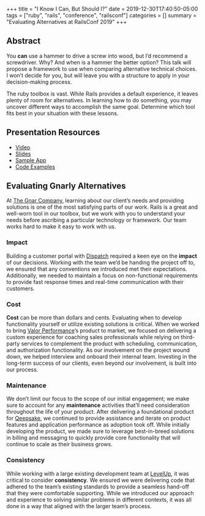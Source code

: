 +++
title = "I Know I Can, But Should I?"
date = 2019-12-30T17:40:50-05:00
tags = ["ruby", "rails", "conference", "railsconf"]
categories = []
summary = "Evaluating Alternatives at RailsConf 2019"
+++

## Abstract

You __can__ use a hammer to drive a screw into wood, but I’d recommend a screwdriver. Why? And when is a hammer the better option? This talk will propose a framework to use when comparing alternative technical choices. I won’t decide for you, but will leave you with a structure to apply in your decision-making process.

The ruby toolbox is vast. While Rails provides a default experience, it leaves plenty of room for alternatives. In learning how to do something, you may uncover different ways to accomplish the same goal. Determine which tool fits best in your situation with these lessons.

## Presentation Resources

* [Video](https://www.youtube.com/watch?v=2NiePLJVjNI&feature=youtu.be)
* [Slides](https://speakerdeck.com/kevinmurphy/i-know-i-can-but-should-i-evaluating-alternatives)
* [Sample App](https://github.com/kevin-j-m/evaluating-alternatives)
* [Code Examples](https://github.com/kevin-j-m/evaluating-alternatives#code-examples)

## Evaluating Gnarly Alternatives

At [The Gnar Company](https://www.thegnar.co/), learning about our client’s needs and providing solutions is one of the most satisfying parts of our work. Rails is a great and well-worn tool in our toolbox, but we work with you to understand your needs before ascribing a particular technology or framework. Our team works hard to make it easy to work with us.

### Impact

Building a customer portal with [Dispatch](https://www.thegnar.co/work/dispatch.html) required a keen eye on the __impact__ of our decisions. Working with the team we’d be handing the project off to, we ensured that any conventions we introduced met their expectations. Additionally, we needed to maintain a focus on non-functional requirements to provide fast response times and real-time communication with their customers.

### Cost

__Cost__ can be more than dollars and cents. Evaluating when to develop functionality yourself or utilize existing solutions is critical. When we worked to bring [Valor Performance](https://www.thegnar.co/work/valor-performance.html)’s product to market, we focused on delivering a custom experience for coaching sales professionals while relying on third-party services to complement the product with scheduling, communication, and authorization functionality. As our involvement on the project wound down, we helped interview and onboard their internal team. Investing in the long-term success of our clients, even beyond our involvement, is built into our process.

### Maintenance

We don’t limit our focus to the scope of our initial engagement; we make sure to account for any __maintenance__ activities that’ll need consideration throughout the life of your product. After delivering a foundational product for [Qeepsake](https://www.thegnar.co/work/qeepsake.html), we continued to provide assistance and iterate on product features and application performance as adoption took off. While initially developing the product, we made sure to leverage best-in-breed solutions in billing and messaging to quickly provide core functionality that will continue to scale as their business grows.

### Consistency

While working with a large existing development team at [LevelUp](https://www.thegnar.co/work/level-up.html), it was critical to consider __consistency__. We ensured we were delivering code that adhered to the team’s existing standards to provide a seamless hand-off that they were comfortable supporting. While we introduced our approach and experience to solving similar problems in different contexts, it was all done in a way that aligned with the larger team’s process.

